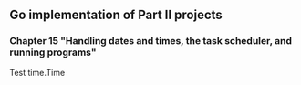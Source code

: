 ## Go implementation of Part II projects
### Chapter 15 "Handling dates and times, the task scheduler, and running programs"
Test time.Time
